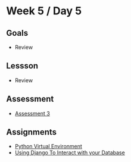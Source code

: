 # Week 5 / Day 5

## Goals
- Review

## Lessson
- Review

## Assessment
- [Assessment 3](https://github.com/codeplatoon/assessment-3) 

## Assignments
- [Python Virtual Environment](https://youtu.be/4jt9JPoIDpY)
- [Using Django To Interact with your Database](https://opensource.com/article/17/11/django-orm)


